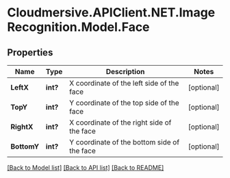 # Cloudmersive.APIClient.NET.ImageRecognition.Model.Face
## Properties

Name | Type | Description | Notes
------------ | ------------- | ------------- | -------------
**LeftX** | **int?** | X coordinate of the left side of the face | [optional] 
**TopY** | **int?** | Y coordinate of the top side of the face | [optional] 
**RightX** | **int?** | X coordinate of the right side of the face | [optional] 
**BottomY** | **int?** | Y coordinate of the bottom side of the face | [optional] 

[[Back to Model list]](../README.md#documentation-for-models) [[Back to API list]](../README.md#documentation-for-api-endpoints) [[Back to README]](../README.md)

